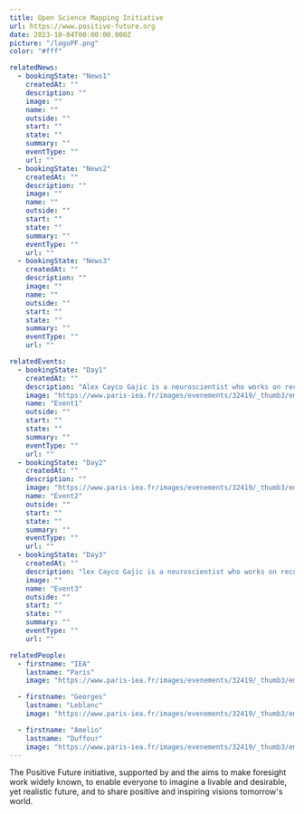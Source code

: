 ```yaml
---
title: Open Science Mapping Initiative
url: https://www.positive-future.org
date: 2023-10-04T00:00:00.000Z
picture: "/logoPF.png"
color: "#fff"

relatedNews:
  - bookingState: "News1"
    createdAt: ""
    description: ""
    image: ""
    name: ""
    outside: ""
    start: ""
    state: ""
    summary: ""
    eventType: ""
    url: ""
  - bookingState: "News2"
    createdAt: ""
    description: ""
    image: ""
    name: ""
    outside: ""
    start: ""
    state: ""
    summary: ""
    eventType: ""
    url: ""
  - bookingState: "News3"
    createdAt: ""
    description: ""
    image: ""
    name: ""
    outside: ""
    start: ""
    state: ""
    summary: ""
    eventType: ""
    url: ""

relatedEvents:
  - bookingState: "Day1"
    createdAt: ""
    description: "Alex Cayco Gajic is a neuroscientist who works on recurrent neural networks"
    image: "https://www.paris-iea.fr/images/evenements/32419/_thumb3/emily-morter-8xaa0f9yqne-unsplash.jpg"
    name: "Event1"
    outside: ""
    start: ""
    state: ""
    summary: ""
    eventType: ""
    url: ""
  - bookingState: "Day2"
    createdAt: ""
    description: ""
    image: "https://www.paris-iea.fr/images/evenements/32419/_thumb3/emily-morter-8xaa0f9yqne-unsplash.jpg"
    name: "Event2"
    outside: ""
    start: ""
    state: ""
    summary: ""
    eventType: ""
    url: ""
  - bookingState: "Day3"
    createdAt: ""
    description: "lex Cayco Gajic is a neuroscientist who works on recurrent neural networks"
    image: ""
    name: "Event3"
    outside: ""
    start: ""
    state: ""
    summary: ""
    eventType: ""
    url: ""

relatedPeople:
  - firstname: "IEA"
    lastname: "Paris"
    image: "https://www.paris-iea.fr/images/evenements/32419/_thumb3/emily-morter-8xaa0f9yqne-unsplash.jpg"

  - firstname: "Georges"
    lastname: "Leblanc"
    image: "https://www.paris-iea.fr/images/evenements/32419/_thumb3/emily-morter-8xaa0f9yqne-unsplash.jpg"

  - firstname: "Amelio"
    lastname: "Duffour"
    image: "https://www.paris-iea.fr/images/evenements/32419/_thumb3/emily-morter-8xaa0f9yqne-unsplash.jpg"
---
```


The Positive Future initiative, supported by and the aims to make foresight work widely known, to enable everyone to imagine a livable and desirable, yet realistic future, and to share positive and inspiring visions tomorrow's world.
